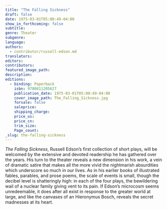 ```yaml
---
title: "The Falling Sickness"
draft: false
date: 1975-03-01T05:00:49-04:00
show_in_forthcoming: false
subtitle:
genre: Theater
subgenre:
language:
authors:
  - contributor/russell-edson.md
translators:
editors:
contributors:
featured_image_path:
description:
editions:
  - binding: Paperback
    isbn: 9780811205627
    publication_date: 1975-03-01T05:00:49-04:00
    cover_image_path: The_Falling_Sickness.jpg
    forsale: false
    saleprice:
    shipping_charge:
    price_us:
    price_cn:
    trim_size:
    Page_count:
_slug: the-falling-sickness
---
```


_The Falling Sickness_, Russell Edson’s first collection of short plays, will be welcomed by the extensive and devoted readership he has gathered over the years. His turn to the theater reveals a new dimension in his work, a vein of dramatic satire that makes all the more vivid the nightmarish absurdities which underscore so much in our lives. As in his earlier books of illustrated fables, parables, and prose poems, the scale of events is small, though the decibel level is shatteringly high: in each of the four plays, the bewildering wail of a nuclear family giving vent to its pain. If Edson’s microcosm seems unredeemable, it does after all exist in response to the greater world at large, and like the canvases of an Hieronymus Bosch, reveals the secret madnesses at its heart.

